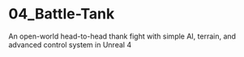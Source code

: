 # 04_Battle-Tank
An open-world head-to-head thank fight with simple AI, terrain, and advanced control system in Unreal 4
